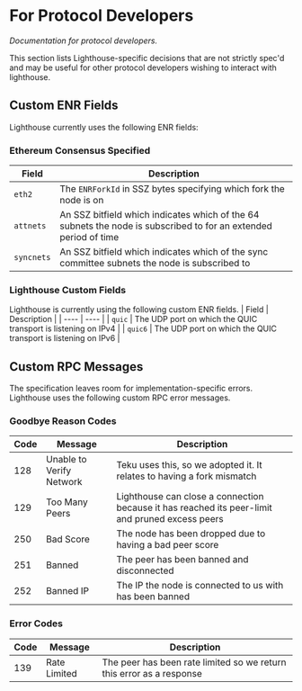 # For Protocol Developers

_Documentation for protocol developers._

This section lists Lighthouse-specific decisions that are not strictly spec'd and may be useful for
other protocol developers wishing to interact with lighthouse.


## Custom ENR Fields

Lighthouse currently uses the following ENR fields:

### Ethereum Consensus Specified

| Field | Description |
| ---- | ---- |
| `eth2` | The `ENRForkId` in SSZ bytes specifying which fork the node is on |
| `attnets` | An SSZ bitfield which indicates which of the 64 subnets the node is subscribed to for an extended period of time |
| `syncnets` | An SSZ bitfield which indicates which of the sync committee subnets the node is subscribed to |


### Lighthouse Custom Fields

Lighthouse is currently using the following custom ENR fields.
| Field | Description |
| ---- | ---- |
| `quic` | The UDP port on which the QUIC transport is listening on IPv4 |
| `quic6` | The UDP port on which the QUIC transport is listening on IPv6 |


## Custom RPC Messages

The specification leaves room for implementation-specific errors. Lighthouse uses the following
custom RPC error messages.

### Goodbye Reason Codes

| Code | Message | Description |
| ---- | ---- | ---- |
| 128 | Unable to Verify Network | Teku uses this, so we adopted it. It relates to having a fork mismatch |
| 129 | Too Many Peers | Lighthouse can close a connection because it has reached its peer-limit and pruned excess peers |
| 250 | Bad Score | The node has been dropped due to having a bad peer score |
| 251 | Banned | The peer has been banned and disconnected |
| 252 | Banned IP | The IP the node is connected to us with has been banned |


### Error Codes

| Code | Message | Description |
| ---- | ---- | ---- |
| 139 | Rate Limited | The peer has been rate limited so we return this error as a response |